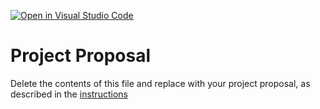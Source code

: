 [![Open in Visual Studio Code](https://classroom.github.com/assets/open-in-vscode-c66648af7eb3fe8bc4f294546bfd86ef473780cde1dea487d3c4ff354943c9ae.svg)](https://classroom.github.com/online_ide?assignment_repo_id=8400056&assignment_repo_type=AssignmentRepo)
# Project Proposal
Delete the contents of this file and replace with your project proposal, as described in the [instructions](./instructions.md)